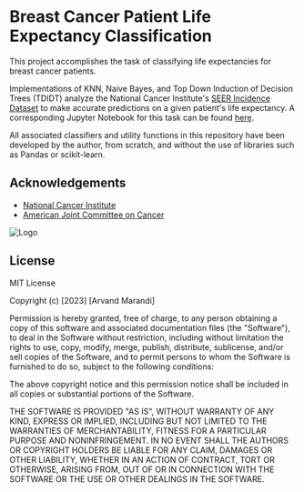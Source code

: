 
# Breast Cancer Patient Life Expectancy Classification

This project accomplishes the task of classifying life expectancies for breast cancer patients.

Implementations of KNN, Naive Bayes, and Top Down Induction of Decision Trees (TDIDT) analyze the National Cancer Institute's [SEER Incidence Dataset](https://seer.cancer.gov/data/) to make accurate predictions on a given patient's life expectancy. A corresponding Jupyter Notebook for this task can be found [here](https://github.com/arvmarandi/Cancer-Life-Expectancy-Predictor/blob/main/LifeExpectancy_Classification_BreastCancer_SEER_2010.ipynb).

All associated classifiers and utility functions in this repository have been developed by the author, from scratch, and without the use of libraries such as Pandas or scikit-learn.
## Acknowledgements

 - [National Cancer Institute](https://www.cancer.gov/)
 - [American Joint Committee on Cancer](https://www.facs.org/quality-programs/cancer-programs/american-joint-committee-on-cancer/)


![Logo](https://th.bing.com/th/id/OIP.jDu2k6CkQD8OrVslLkTIjQAAAA?rs=1&pid=ImgDetMain)


## License

MIT License

Copyright (c) [2023] [Arvand Marandi]

Permission is hereby granted, free of charge, to any person obtaining a copy
of this software and associated documentation files (the "Software"), to deal
in the Software without restriction, including without limitation the rights
to use, copy, modify, merge, publish, distribute, sublicense, and/or sell
copies of the Software, and to permit persons to whom the Software is
furnished to do so, subject to the following conditions:

The above copyright notice and this permission notice shall be included in all
copies or substantial portions of the Software.

THE SOFTWARE IS PROVIDED "AS IS", WITHOUT WARRANTY OF ANY KIND, EXPRESS OR
IMPLIED, INCLUDING BUT NOT LIMITED TO THE WARRANTIES OF MERCHANTABILITY,
FITNESS FOR A PARTICULAR PURPOSE AND NONINFRINGEMENT. IN NO EVENT SHALL THE
AUTHORS OR COPYRIGHT HOLDERS BE LIABLE FOR ANY CLAIM, DAMAGES OR OTHER
LIABILITY, WHETHER IN AN ACTION OF CONTRACT, TORT OR OTHERWISE, ARISING FROM,
OUT OF OR IN CONNECTION WITH THE SOFTWARE OR THE USE OR OTHER DEALINGS IN THE
SOFTWARE.

